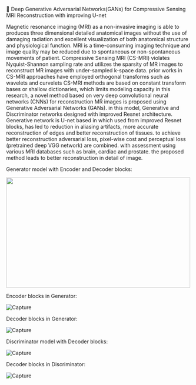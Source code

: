 
👋 Deep Generative Adversarial Networks(GANs) for Compressive Sensing MRI Reconstruction with improving U-net


Magnetic resonance imaging (MRI) as a non-invasive imaging is able to produces three dimensional detailed anatomical images without the use of damaging radiation and excellent visualization of both anatomical structure and physiological function. MRI is a time-consuming imaging technique and image quality may be reduced due to spontaneous or non-spontaneous movements of patient. Compressive Sensing MRI (CS-MRI) violates Nyquist-Shannon sampling rate and utilizes the sparsity of MR images to reconstruct MR images with under-sampled k-space data. prior works in CS-MRI approaches have employed orthogonal transforms such as wavelets and curvelets CS-MRI methods are based on constant transform bases or shallow dictionaries, which limits modeling capacity in this research, a novel method based on very deep convolutional neural networks (CNNs) for reconstruction MR images is proposed using Generative Adversarial Networks (GANs). in this model, Generative and Discriminator networks designed with improved Resnet architecture. Generative network is U-net based in which used from improved Resnet blocks, has led to reduction in aliasing artifacts, more accurate reconstruction of edges and better reconstruction of tissues. to achieve better reconstruction adversarial loss, pixel-wise cost and perceptual loss (pretrained deep VGG network) are combined. with assessment using various MRI databases such as brain, cardiac and prostate. the proposed method leads to better reconstruction in detail of image.

Generator model with Encoder and Decoder blocks:

<img src=https://user-images.githubusercontent.com/28767607/130682538-7136d817-d017-419e-bdd6-a3b8afe0d138.PNG width="500" height="300">

Encoder blocks in Generator:

![Capture](https://user-images.githubusercontent.com/28767607/130683161-2c6665f7-fa16-4f33-a484-c6f14491184d.PNG)

Decoder blocks in Generator:

![Capture](https://user-images.githubusercontent.com/28767607/130683286-35771900-e190-47dc-a158-978124593a83.PNG)

Discriminator model with Decoder blocks:

![Capture](https://user-images.githubusercontent.com/28767607/130683406-dc3b2fc1-d7a7-4be4-bbc0-2e7a2ba881a6.PNG)

Decoder blocks in Discriminator:

![Capture](https://user-images.githubusercontent.com/28767607/130683627-ce08ccbc-b827-44f4-92d8-05d531f01f3c.PNG)
